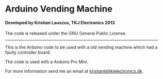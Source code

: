 # Arduino Vending Machine
#### Developed by Kristian Lauszus, TKJ Electronics 2013

The code is released under the GNU General Public License.
_________

This is the Arduino code to be used with a old vending machine which had a faulty controller board.

The code is used with a Arduino Pro Mini.

For more information send me an email at <kristianl@tkjelectronics.dk>.
